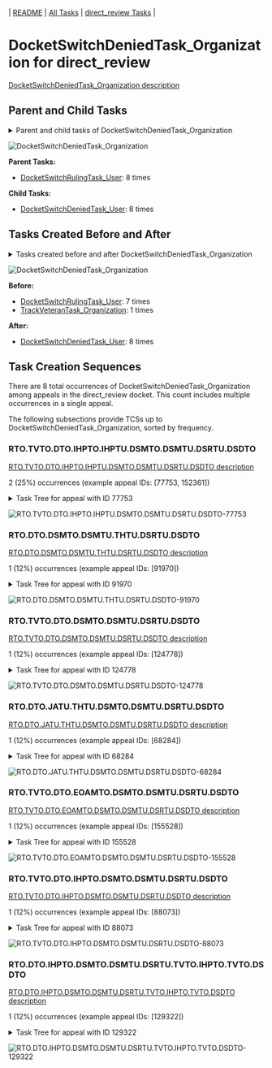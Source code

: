 <!-- DO NOT EDIT THIS FILE.  This file is autogenerated. -->
| [README](../README.md) | [All Tasks](../alltasks.md) | [direct_review Tasks](tasklist.md) |

# DocketSwitchDeniedTask_Organization for direct_review

[DocketSwitchDeniedTask_Organization description](../descr/DocketSwitchDeniedTask_Organization.md)

## Parent and Child Tasks

<details><summary markdown='span'>Parent and child tasks of DocketSwitchDeniedTask_Organization
</summary>

```
digraph G {
rankdir=LR;
node [shape=box]
"DocketSwitchDeniedTask_Organization" -> "DocketSwitchDeniedTask_User" [label=8]
"DocketSwitchRulingTask_User" -> "DocketSwitchDeniedTask_Organization" [label=8]
}
```
</details>

![DocketSwitchDeniedTask_Organization](dot/DocketSwitchDeniedTask_Organization-parentchild.dot.png)

**Parent Tasks:**

   * [DocketSwitchRulingTask_User](DocketSwitchRulingTask_User.md): 8 times

**Child Tasks:**

   * [DocketSwitchDeniedTask_User](DocketSwitchDeniedTask_User.md): 8 times

## Tasks Created Before and After

<details><summary markdown='span'>Tasks created before and after DocketSwitchDeniedTask_Organization</summary>

```
digraph G {
rankdir=LR;

"DocketSwitchDeniedTask_Organization" -> "DocketSwitchDeniedTask_User" [label=8]
"DocketSwitchRulingTask_User" -> "DocketSwitchDeniedTask_Organization" [label=7]
"TrackVeteranTask_Organization" -> "DocketSwitchDeniedTask_Organization" [label=1]
}
```
</details>

![DocketSwitchDeniedTask_Organization](dot/DocketSwitchDeniedTask_Organization.dot.png)

**Before:**

   * [DocketSwitchRulingTask_User](DocketSwitchRulingTask_User.md): 7 times
   * [TrackVeteranTask_Organization](TrackVeteranTask_Organization.md): 1 times

**After:**

   * [DocketSwitchDeniedTask_User](DocketSwitchDeniedTask_User.md): 8 times

## Task Creation Sequences

There are 8 total occurrences of DocketSwitchDeniedTask_Organization among appeals in the direct_review docket.  This count includes multiple occurrences in a single appeal.

The following subsections provide TCSs up to DocketSwitchDeniedTask_Organization, sorted by frequency.

### RTO.TVTO.DTO.IHPTO.IHPTU.DSMTO.DSMTU.DSRTU.DSDTO

[RTO.TVTO.DTO.IHPTO.IHPTU.DSMTO.DSMTU.DSRTU.DSDTO description](../descr/RTO.TVTO.DTO.IHPTO.IHPTU.DSMTO.DSMTU.DSRTU.DSDTO.md)

2 (25%) occurrences (example appeal IDs: [77753, 152361])

<details><summary markdown='span'>Task Tree for appeal with ID 77753</summary>

```
@startuml
skinparam {
  ObjectBorderColor #555
  ObjectBorderThickness 0
  ObjectFontStyle bold
  ObjectFontSize 14
  ObjectAttributeFontColor #333
  ObjectAttributeFontSize 12
}
  object 0.RootTask #8dd3c7 {
Organization
}
  object 1.TrackVeteranTask #bebada {
Organization
}
  object 2.DistributionTask #ffffb3 {
Organization
}
  object 3.InformalHearingPresentationTask #fdb462 {
Organization
}
  object 4.InformalHearingPresentationTask #fdb462 {
User
}
  object 5.DocketSwitchMailTask #e377c2 {
Organization
}
  object 6.DocketSwitchMailTask #e377c2 {
User
}
  object 7.DocketSwitchRulingTask #e377c2 {
User
}
  object 8.DocketSwitchDeniedTask #e377c2 {
Organization  <back:white>    </back>
}
  object 9.DocketSwitchDeniedTask #e377c2 {
User
}
0.RootTask -- 1.TrackVeteranTask
0.RootTask -- 2.DistributionTask
2.DistributionTask -- 3.InformalHearingPresentationTask
3.InformalHearingPresentationTask -- 4.InformalHearingPresentationTask
0.RootTask -- 5.DocketSwitchMailTask
5.DocketSwitchMailTask -- 6.DocketSwitchMailTask
0.RootTask -- 7.DocketSwitchRulingTask
7.DocketSwitchRulingTask -- 8.DocketSwitchDeniedTask
8.DocketSwitchDeniedTask -- 9.DocketSwitchDeniedTask
@enduml
```
</details>

![RTO.TVTO.DTO.IHPTO.IHPTU.DSMTO.DSMTU.DSRTU.DSDTO-77753](uml/RTO.TVTO.DTO.IHPTO.IHPTU.DSMTO.DSMTU.DSRTU.DSDTO-77753.png)

### RTO.DTO.DSMTO.DSMTU.THTU.DSRTU.DSDTO

[RTO.DTO.DSMTO.DSMTU.THTU.DSRTU.DSDTO description](../descr/RTO.DTO.DSMTO.DSMTU.THTU.DSRTU.DSDTO.md)

1 (12%) occurrences (example appeal IDs: [91970])

<details><summary markdown='span'>Task Tree for appeal with ID 91970</summary>

```
@startuml
skinparam {
  ObjectBorderColor #555
  ObjectBorderThickness 0
  ObjectFontStyle bold
  ObjectFontSize 14
  ObjectAttributeFontColor #333
  ObjectAttributeFontSize 12
}
  object 0.RootTask #8dd3c7 {
Organization
}
  object 1.DistributionTask #ffffb3 {
Organization
}
  object 2.DocketSwitchMailTask #e377c2 {
Organization
}
  object 3.DocketSwitchMailTask #e377c2 {
User
}
  object 4.TimedHoldTask #fccde5 {
User
}
  object 5.DocketSwitchRulingTask #e377c2 {
User
}
  object 6.DocketSwitchDeniedTask #e377c2 {
Organization  <back:white>    </back>
}
  object 7.DocketSwitchDeniedTask #e377c2 {
User
}
0.RootTask -- 1.DistributionTask
0.RootTask -- 2.DocketSwitchMailTask
2.DocketSwitchMailTask -- 3.DocketSwitchMailTask
3.DocketSwitchMailTask -- 4.TimedHoldTask
0.RootTask -- 5.DocketSwitchRulingTask
5.DocketSwitchRulingTask -- 6.DocketSwitchDeniedTask
6.DocketSwitchDeniedTask -- 7.DocketSwitchDeniedTask
@enduml
```
</details>

![RTO.DTO.DSMTO.DSMTU.THTU.DSRTU.DSDTO-91970](uml/RTO.DTO.DSMTO.DSMTU.THTU.DSRTU.DSDTO-91970.png)

### RTO.TVTO.DTO.DSMTO.DSMTU.DSRTU.DSDTO

[RTO.TVTO.DTO.DSMTO.DSMTU.DSRTU.DSDTO description](../descr/RTO.TVTO.DTO.DSMTO.DSMTU.DSRTU.DSDTO.md)

1 (12%) occurrences (example appeal IDs: [124778])

<details><summary markdown='span'>Task Tree for appeal with ID 124778</summary>

```
@startuml
skinparam {
  ObjectBorderColor #555
  ObjectBorderThickness 0
  ObjectFontStyle bold
  ObjectFontSize 14
  ObjectAttributeFontColor #333
  ObjectAttributeFontSize 12
}
  object 0.RootTask #8dd3c7 {
Organization
}
  object 1.TrackVeteranTask #bebada {
Organization
}
  object 2.DistributionTask #ffffb3 {
Organization
}
  object 3.DocketSwitchMailTask #e377c2 {
Organization
}
  object 4.DocketSwitchMailTask #e377c2 {
User
}
  object 5.DocketSwitchRulingTask #e377c2 {
User
}
  object 6.DocketSwitchDeniedTask #e377c2 {
Organization  <back:white>    </back>
}
  object 7.DocketSwitchDeniedTask #e377c2 {
User
}
0.RootTask -- 1.TrackVeteranTask
0.RootTask -- 2.DistributionTask
0.RootTask -- 3.DocketSwitchMailTask
3.DocketSwitchMailTask -- 4.DocketSwitchMailTask
0.RootTask -- 5.DocketSwitchRulingTask
5.DocketSwitchRulingTask -- 6.DocketSwitchDeniedTask
6.DocketSwitchDeniedTask -- 7.DocketSwitchDeniedTask
@enduml
```
</details>

![RTO.TVTO.DTO.DSMTO.DSMTU.DSRTU.DSDTO-124778](uml/RTO.TVTO.DTO.DSMTO.DSMTU.DSRTU.DSDTO-124778.png)

### RTO.DTO.JATU.THTU.DSMTO.DSMTU.DSRTU.DSDTO

[RTO.DTO.JATU.THTU.DSMTO.DSMTU.DSRTU.DSDTO description](../descr/RTO.DTO.JATU.THTU.DSMTO.DSMTU.DSRTU.DSDTO.md)

1 (12%) occurrences (example appeal IDs: [68284])

<details><summary markdown='span'>Task Tree for appeal with ID 68284</summary>

```
@startuml
skinparam {
  ObjectBorderColor #555
  ObjectBorderThickness 0
  ObjectFontStyle bold
  ObjectFontSize 14
  ObjectAttributeFontColor #333
  ObjectAttributeFontSize 12
}
  object 0.RootTask #8dd3c7 {
Organization
}
  object 1.TrackVeteranTask #bebada {
Organization
}
  object 2.DistributionTask #ffffb3 {
Organization
}
  object 3.TrackVeteranTask #bebada {
Organization
}
  object 4.JudgeAssignTask #ccebc5 {
User
}
  object 5.JudgeAssignTask #ccebc5 {
User
}
  object 6.TimedHoldTask #fccde5 {
User
}
  object 7.TimedHoldTask #fccde5 {
User
}
  object 8.DocketSwitchMailTask #e377c2 {
Organization
}
  object 9.DocketSwitchMailTask #e377c2 {
User
}
  object 10.DocketSwitchRulingTask #e377c2 {
User
}
  object 11.DocketSwitchDeniedTask #e377c2 {
Organization  <back:white>    </back>
}
  object 12.DocketSwitchDeniedTask #e377c2 {
User
}
  object 13.JudgeDecisionReviewTask #d9d9d9 {
User
}
  object 14.AttorneyTask #bc80bd {
User
}
  object 15.PoaClarificationColocatedTask #bebada {
Organization
}
  object 16.PoaClarificationColocatedTask #bebada {
User
}
  object 17.TrackVeteranTask #bebada {
Organization
}
  object 18.InformalHearingPresentationTask #fdb462 {
Organization
}
  object 19.JudgeDecisionReviewTask #d9d9d9 {
User
}
  object 20.BvaDispatchTask #b3de69 {
Organization
}
  object 21.BvaDispatchTask #b3de69 {
User
}
  object 22.BvaDispatchTask #b3de69 {
User
}
0.RootTask -- 1.TrackVeteranTask
0.RootTask -- 2.DistributionTask
0.RootTask -- 3.TrackVeteranTask
0.RootTask -- 4.JudgeAssignTask
0.RootTask -- 5.JudgeAssignTask
5.JudgeAssignTask -- 6.TimedHoldTask
5.JudgeAssignTask -- 7.TimedHoldTask
0.RootTask -- 8.DocketSwitchMailTask
8.DocketSwitchMailTask -- 9.DocketSwitchMailTask
0.RootTask -- 10.DocketSwitchRulingTask
10.DocketSwitchRulingTask -- 11.DocketSwitchDeniedTask
11.DocketSwitchDeniedTask -- 12.DocketSwitchDeniedTask
0.RootTask -- 13.JudgeDecisionReviewTask
19.JudgeDecisionReviewTask -- 14.AttorneyTask
14.AttorneyTask -- 15.PoaClarificationColocatedTask
15.PoaClarificationColocatedTask -- 16.PoaClarificationColocatedTask
0.RootTask -- 17.TrackVeteranTask
0.RootTask -- 18.InformalHearingPresentationTask
0.RootTask -- 19.JudgeDecisionReviewTask
0.RootTask -- 20.BvaDispatchTask
20.BvaDispatchTask -- 21.BvaDispatchTask
20.BvaDispatchTask -- 22.BvaDispatchTask
@enduml
```
</details>

![RTO.DTO.JATU.THTU.DSMTO.DSMTU.DSRTU.DSDTO-68284](uml/RTO.DTO.JATU.THTU.DSMTO.DSMTU.DSRTU.DSDTO-68284.png)

### RTO.TVTO.DTO.EOAMTO.DSMTO.DSMTU.DSRTU.DSDTO

[RTO.TVTO.DTO.EOAMTO.DSMTO.DSMTU.DSRTU.DSDTO description](../descr/RTO.TVTO.DTO.EOAMTO.DSMTO.DSMTU.DSRTU.DSDTO.md)

1 (12%) occurrences (example appeal IDs: [155528])

<details><summary markdown='span'>Task Tree for appeal with ID 155528</summary>

```
@startuml
skinparam {
  ObjectBorderColor #555
  ObjectBorderThickness 0
  ObjectFontStyle bold
  ObjectFontSize 14
  ObjectAttributeFontColor #333
  ObjectAttributeFontSize 12
}
  object 0.RootTask #8dd3c7 {
Organization
}
  object 1.TrackVeteranTask #bebada {
Organization
}
  object 2.DistributionTask #ffffb3 {
Organization
}
  object 3.EvidenceOrArgumentMailTask #ffffb3 {
Organization
}
  object 4.DocketSwitchMailTask #e377c2 {
Organization
}
  object 5.DocketSwitchMailTask #e377c2 {
User
}
  object 6.DocketSwitchRulingTask #e377c2 {
User
}
  object 7.DocketSwitchDeniedTask #e377c2 {
Organization  <back:white>    </back>
}
  object 8.DocketSwitchDeniedTask #e377c2 {
User
}
  object 9.AddressChangeMailTask #d9d9d9 {
Organization
}
  object 10.AddressChangeMailTask #d9d9d9 {
Organization
}
  object 11.AddressChangeMailTask #d9d9d9 {
User
}
  object 12.TimedHoldTask #fccde5 {
User
}
  object 13.AddressChangeMailTask #d9d9d9 {
User
}
0.RootTask -- 1.TrackVeteranTask
0.RootTask -- 2.DistributionTask
0.RootTask -- 3.EvidenceOrArgumentMailTask
0.RootTask -- 4.DocketSwitchMailTask
4.DocketSwitchMailTask -- 5.DocketSwitchMailTask
0.RootTask -- 6.DocketSwitchRulingTask
6.DocketSwitchRulingTask -- 7.DocketSwitchDeniedTask
7.DocketSwitchDeniedTask -- 8.DocketSwitchDeniedTask
0.RootTask -- 9.AddressChangeMailTask
9.AddressChangeMailTask -- 10.AddressChangeMailTask
10.AddressChangeMailTask -- 11.AddressChangeMailTask
11.AddressChangeMailTask -- 12.TimedHoldTask
10.AddressChangeMailTask -- 13.AddressChangeMailTask
@enduml
```
</details>

![RTO.TVTO.DTO.EOAMTO.DSMTO.DSMTU.DSRTU.DSDTO-155528](uml/RTO.TVTO.DTO.EOAMTO.DSMTO.DSMTU.DSRTU.DSDTO-155528.png)

### RTO.TVTO.DTO.IHPTO.DSMTO.DSMTU.DSRTU.DSDTO

[RTO.TVTO.DTO.IHPTO.DSMTO.DSMTU.DSRTU.DSDTO description](../descr/RTO.TVTO.DTO.IHPTO.DSMTO.DSMTU.DSRTU.DSDTO.md)

1 (12%) occurrences (example appeal IDs: [88073])

<details><summary markdown='span'>Task Tree for appeal with ID 88073</summary>

```
@startuml
skinparam {
  ObjectBorderColor #555
  ObjectBorderThickness 0
  ObjectFontStyle bold
  ObjectFontSize 14
  ObjectAttributeFontColor #333
  ObjectAttributeFontSize 12
}
  object 0.RootTask #8dd3c7 {
Organization
}
  object 1.TrackVeteranTask #bebada {
Organization
}
  object 2.DistributionTask #ffffb3 {
Organization
}
  object 3.InformalHearingPresentationTask #fdb462 {
Organization
}
  object 4.DocketSwitchMailTask #e377c2 {
Organization
}
  object 5.DocketSwitchMailTask #e377c2 {
User
}
  object 6.DocketSwitchRulingTask #e377c2 {
User
}
  object 7.DocketSwitchDeniedTask #e377c2 {
Organization  <back:white>    </back>
}
  object 8.DocketSwitchDeniedTask #e377c2 {
User
}
0.RootTask -- 1.TrackVeteranTask
0.RootTask -- 2.DistributionTask
2.DistributionTask -- 3.InformalHearingPresentationTask
0.RootTask -- 4.DocketSwitchMailTask
4.DocketSwitchMailTask -- 5.DocketSwitchMailTask
0.RootTask -- 6.DocketSwitchRulingTask
6.DocketSwitchRulingTask -- 7.DocketSwitchDeniedTask
7.DocketSwitchDeniedTask -- 8.DocketSwitchDeniedTask
@enduml
```
</details>

![RTO.TVTO.DTO.IHPTO.DSMTO.DSMTU.DSRTU.DSDTO-88073](uml/RTO.TVTO.DTO.IHPTO.DSMTO.DSMTU.DSRTU.DSDTO-88073.png)

### RTO.DTO.IHPTO.DSMTO.DSMTU.DSRTU.TVTO.IHPTO.TVTO.DSDTO

[RTO.DTO.IHPTO.DSMTO.DSMTU.DSRTU.TVTO.IHPTO.TVTO.DSDTO description](../descr/RTO.DTO.IHPTO.DSMTO.DSMTU.DSRTU.TVTO.IHPTO.TVTO.DSDTO.md)

1 (12%) occurrences (example appeal IDs: [129322])

<details><summary markdown='span'>Task Tree for appeal with ID 129322</summary>

```
@startuml
skinparam {
  ObjectBorderColor #555
  ObjectBorderThickness 0
  ObjectFontStyle bold
  ObjectFontSize 14
  ObjectAttributeFontColor #333
  ObjectAttributeFontSize 12
}
  object 0.RootTask #8dd3c7 {
Organization
}
  object 1.TrackVeteranTask #bebada {
Organization
}
  object 2.DistributionTask #ffffb3 {
Organization
}
  object 3.InformalHearingPresentationTask #fdb462 {
Organization
}
  object 4.DocketSwitchMailTask #e377c2 {
Organization
}
  object 5.DocketSwitchMailTask #e377c2 {
User
}
  object 6.DocketSwitchRulingTask #e377c2 {
User
}
  object 7.TrackVeteranTask #bebada {
Organization
}
  object 8.InformalHearingPresentationTask #fdb462 {
Organization
}
  object 9.TrackVeteranTask #bebada {
Organization
}
  object 10.DocketSwitchDeniedTask #e377c2 {
Organization  <back:white>    </back>
}
  object 11.DocketSwitchDeniedTask #e377c2 {
User
}
  object 12.TrackVeteranTask #bebada {
Organization
}
0.RootTask -- 1.TrackVeteranTask
0.RootTask -- 2.DistributionTask
2.DistributionTask -- 3.InformalHearingPresentationTask
0.RootTask -- 4.DocketSwitchMailTask
4.DocketSwitchMailTask -- 5.DocketSwitchMailTask
0.RootTask -- 6.DocketSwitchRulingTask
0.RootTask -- 7.TrackVeteranTask
2.DistributionTask -- 8.InformalHearingPresentationTask
0.RootTask -- 9.TrackVeteranTask
6.DocketSwitchRulingTask -- 10.DocketSwitchDeniedTask
10.DocketSwitchDeniedTask -- 11.DocketSwitchDeniedTask
0.RootTask -- 12.TrackVeteranTask
@enduml
```
</details>

![RTO.DTO.IHPTO.DSMTO.DSMTU.DSRTU.TVTO.IHPTO.TVTO.DSDTO-129322](uml/RTO.DTO.IHPTO.DSMTO.DSMTU.DSRTU.TVTO.IHPTO.TVTO.DSDTO-129322.png)

